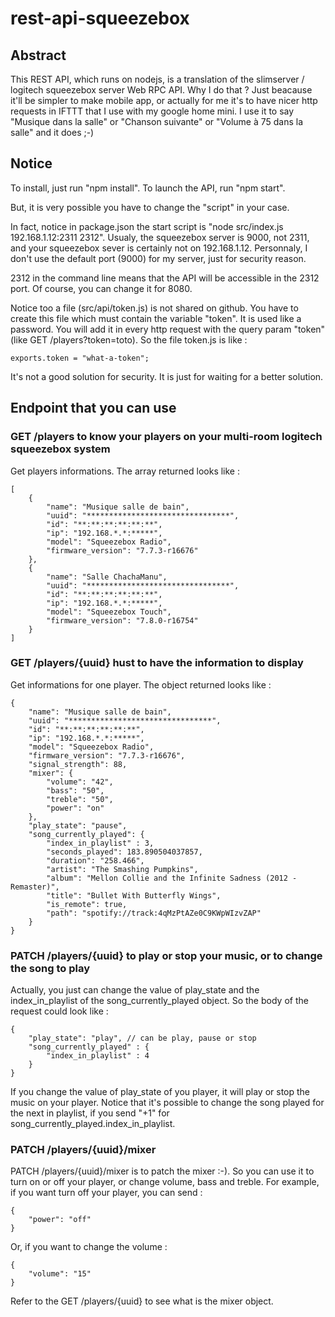 # rest-api-squeezebox

## Abstract
This REST API, which runs on nodejs, is a translation of the slimserver / logitech squeezebox server Web RPC API.
Why I do that ? Just beacause it'll be simpler to make mobile app, or actually for me it's to have nicer http requests in IFTTT that I use with my google home mini. I use it to say "Musique dans la salle" or "Chanson suivante" or "Volume à 75 dans la salle" and it does ;-)

## Notice
To install, just run "npm install". 
To launch the API, run "npm start".

But, it is very possible you have to change the "script" in your case. 

In fact, notice in package.json the start script is "node src/index.js 192.168.1.12:2311 2312". Usualy, the squeezebox server is 9000, not 2311, and your squeezebox sever is certainly not on 192.168.1.12.
Personnaly, I don't use the default port (9000) for my server, just for security reason.

2312 in the command line means that the API will be accessible in the 2312 port. Of course, you can change it for 8080.

Notice too a file (src/api/token.js) is not shared on github. You have to create this file which must contain the variable "token". It is used like a password. You will add it in every http request with the query param "token" (like GET /players?token=toto). So the file token.js is like :
```
exports.token = "what-a-token";
```
It's not a good solution for security. It is just for waiting for a better solution.

## Endpoint that you can use

### GET /players to know your players on your multi-room logitech squeezebox system
Get players informations. The array returned looks like :
```
[
    {
        "name": "Musique salle de bain",
        "uuid": "********************************",
        "id": "**:**:**:**:**:**",
        "ip": "192.168.*.*:*****",
        "model": "Squeezebox Radio",
        "firmware_version": "7.7.3-r16676"
    },
    {
        "name": "Salle ChachaManu",
        "uuid": "********************************",
        "id": "**:**:**:**:**:**",
        "ip": "192.168.*.*:*****",
        "model": "Squeezebox Touch",
        "firmware_version": "7.8.0-r16754"
    }
]
```

### GET /players/{uuid} hust to have the information to display
Get informations for one player. The object returned looks like : 
```
{
    "name": "Musique salle de bain",
    "uuid": "********************************",
    "id": "**:**:**:**:**:**",
    "ip": "192.168.*.*:*****",
    "model": "Squeezebox Radio",
    "firmware_version": "7.7.3-r16676",
    "signal_strength": 88,
    "mixer": {
        "volume": "42",
        "bass": "50",
        "treble": "50",
        "power": "on"
    },
    "play_state": "pause",
    "song_currently_played": {
        "index_in_playlist" : 3,
        "seconds_played": 183.890504037857,
        "duration": "258.466",
        "artist": "The Smashing Pumpkins",
        "album": "Mellon Collie and the Infinite Sadness (2012 - Remaster)",
        "title": "Bullet With Butterfly Wings",
        "is_remote": true,
        "path": "spotify://track:4qMzPtAZe0C9KWpWIzvZAP"
    }
}
```

### PATCH /players/{uuid} to play or stop your music, or to change the song to play
Actually, you just can change the value of play_state and the index_in_playlist of the song_currently_played object. So the body of the request could look like  :
```
{
    "play_state": "play", // can be play, pause or stop
    "song_currently_played" : {
        "index_in_playlist" : 4
    }
}
```
If you change the value of play_state of you player, it will play or stop the music on your player.
Notice that it's possible to change the song played for the next in playlist, if you send "+1" for song_currently_played.index_in_playlist.

### PATCH /players/{uuid}/mixer
PATCH /players/{uuid}/mixer is to patch the mixer :-). So you can use it to turn on or off your player, or change volume, bass and treble. For example, if you want turn off your player, you can send :
```
{
    "power": "off"
}
```
Or, if you want to change the volume : 
```
{
    "volume": "15"
}
```
Refer to the GET /players/{uuid} to see what is the mixer object.
